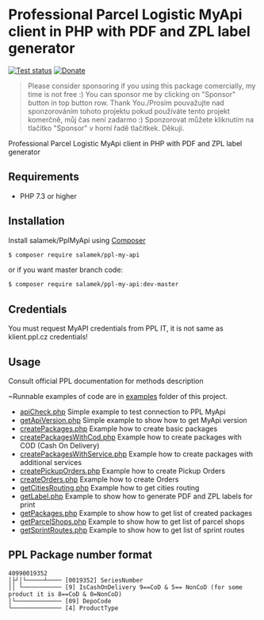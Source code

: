 # Professional Parcel Logistic MyApi client in PHP with PDF and ZPL label generator

[![Test status](https://github.com/Salamek/PplMyApi/actions/workflows/php.yml/badge.svg)](https://github.com/Salamek/PplMyApi/actions/workflows/php.yml)
[![Donate](https://img.shields.io/badge/Donate-PayPal-green.svg)](https://www.paypal.me/salamek) 
> Please consider sponsoring if you using this package comercially, my time is not free :) You can sponsor me by clicking on "Sponsor" button in top button row. Thank You./Prosím pouvažujte nad sponzorováním tohoto projektu pokud používáte tento projekt komerčně, můj čas není zadarmo :) Sponzorovat můžete kliknutím na tlačítko "Sponsor" v horní řadě tlačítkek. Děkuji.

Professional Parcel Logistic MyApi client in PHP with PDF and ZPL label generator


## Requirements

- PHP 7.3 or higher

## Installation

Install salamek/PplMyApi using  [Composer](http://getcomposer.org/)

```sh
$ composer require salamek/ppl-my-api
```

or if you want master branch code:

```sh
$ composer require salamek/ppl-my-api:dev-master
```

## Credentials

You must request MyAPI credentials from PPL IT, it is not same as klient.ppl.cz credentials!

## Usage

Consult official PPL documentation for methods description

~Runnable examples of code are in [examples](examples) folder of this project.

* [apiCheck.php](examples/apiCheck.php) Simple example to test connection to PPL MyApi
* [getApiVersion.php](examples/getApiVersion.php) Simple example to show how to get MyApi version
* [createPackages.php](examples/createPackages.php) Example how to create basic packages
* [createPackagesWithCod.php](examples/createPackagesWithCod.php) Example how to create packages with COD (Cash On Delivery)
* [createPackagesWithService.php](examples/createPackagesWithService.php) Example how to create packages with additional services
* [createPickupOrders.php](examples/createPickupOrders.php) Example how to create Pickup Orders
* [createOrders.php](examples/createOrders.php) Example how to create Orders
* [getCitiesRouting.php](examples/getCitiesRouting.php) Example how to get cities routing
* [getLabel.php](examples/getLabel.php) Example to show how to generate PDF and ZPL labels for print
* [getPackages.php](examples/getPackages.php) Example to show how to get list of created packages
* [getParcelShops.php](examples/getParcelShops.php) Example to show how to get list of parcel shops
* [getSprintRoutes.php](examples/getSprintRoutes.php) Example to show how to get list of sprint routes



## PPL Package number format
```AsciiDoc
40990019352
│├┘│└─────┴──── [0019352] SeriesNumber
││ └─────────── [9] IsCashOnDelivery 9==CoD & 5== NonCoD (for some product it is 8==CoD & 0=NonCoD)
│└───────────── [09] DepoCode
└────────────── [4] ProductType
```

